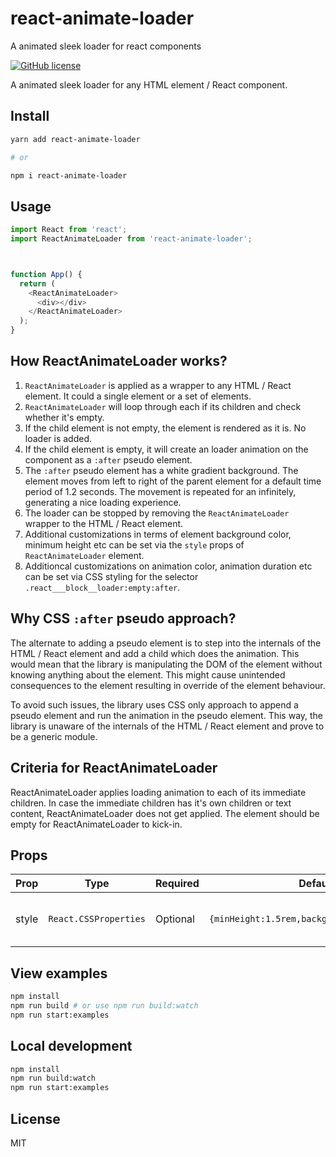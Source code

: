 # react-animate-loader
A animated sleek loader for react components

[![GitHub license](https://img.shields.io/github/license/vasanthonline/react-animate-loader)](https://github.com/vasanthonline/react-loader/blob/main/LICENSE)

A animated sleek loader for any HTML element / React component.


## Install

```bash
yarn add react-animate-loader

# or

npm i react-animate-loader
```

## Usage

```javascript
import React from 'react';
import ReactAnimateLoader from 'react-animate-loader';



function App() {
  return (
    <ReactAnimateLoader>
      <div></div>
    </ReactAnimateLoader>
  );
}
```

## How ReactAnimateLoader works?
1. `ReactAnimateLoader` is applied as a wrapper to any HTML / React element. It could a single element or a set of elements.
2. `ReactAnimateLoader` will loop through each if its children and check whether it's empty.
3. If the child element is not empty, the element is rendered as it is. No loader is added.
4. If the child element is empty, it will create an loader animation on the component as a `:after` pseudo element.
5. The `:after` pseudo element has a white gradient background. The element moves from left to right of the parent element for a default time period of 1.2 seconds. The movement is repeated for an infinitely, generating a nice loading experience.
6. The loader can be stopped by removing the `ReactAnimateLoader` wrapper to the HTML / React element.
7. Additional customizations in terms of element background color, minimum height etc can be set via the `style` props of `ReactAnimateLoader` element.
8. Additioncal customizations on animation color, animation duration etc can be set via CSS styling for the selector `.react___block__loader:empty:after`.

## Why CSS  `:after` pseudo approach?
The alternate to adding a pseudo element is to step into the internals of the HTML / React element and add a child which does the animation. This would mean that the library is manipulating the DOM of the element without knowing anything about the element. This might cause unintended consequences to the element resulting in override of the element behaviour.

To avoid such issues, the library uses CSS only approach to append a pseudo element and run the animation in the pseudo element. This way, the library is unaware of the internals of the HTML / React element and prove to be a generic module.



## Criteria for ReactAnimateLoader

ReactAnimateLoader applies loading animation to each of its immediate children. 
In case the immediate children has it's own children or text content, ReactAnimateLoader does not get applied. The element should be empty for ReactAnimateLoader to kick-in.

## Props

| Prop                      | Type            | Required             |  Default                        | Description                                                                                                                                                                                                                                                                                                                                                                                                      |
| ------------------------- | --------------- | --------------- | ------------------------------ | ---------------------------------------------------------------------------------------------------------------------------------------------------------------------------------------------------------------------------------------------------------------------------------------------------------------------------------------------------------------------------------------------------------------- |
| style                     | `React.CSSProperties`        | Optional         |   `{minHeight:1.5rem,backgroundColor:#e2e2e2}`                           | Custom CSS styling for children of ReactAnimateLoader component.                                                                                                                                                                                                                                                                                                                                                                                       |



## View examples

```bash
npm install
npm run build # or use npm run build:watch
npm run start:examples
```

## Local development

```bash
npm install
npm run build:watch
npm run start:examples
```

## License

MIT
